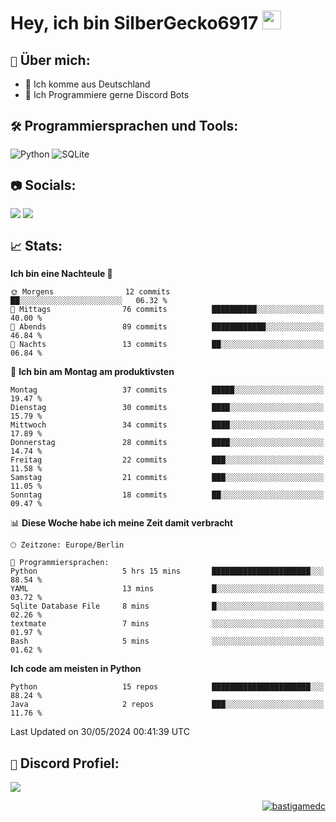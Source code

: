 # Hey, ich bin SilberGecko6917 <img src="https://raw.githubusercontent.com/MartinHeinz/MartinHeinz/master/wave.gif" width="30px">

## `📌` Über mich:
- 📍 Ich komme aus Deutschland
- 📝 Ich Programmiere gerne Discord Bots

## `🛠️` Programmiersprachen und Tools:
![Python](https://img.shields.io/badge/python-3670A0?style=for-the-badge&logo=python&logoColor=ffdd54)
![SQLite](https://img.shields.io/badge/sqlite-%2307405e.svg?style=for-the-badge&logo=sqlite&logoColor=white)


## `📷` Socials:  
[![](https://img.shields.io/youtube/channel/subscribers/UCf83BJ6BdAFoU1zViGFuWlg?style=for-the-badge&logo=youtube&label=YouTube&color=red)](https://youtube.com/@gecko_tv) [![](https://img.shields.io/twitch/status/silbergecko_tv?style=for-the-badge&logo=twitch&logoColor=white&color=purple)](https://twitch.tv/silbergecko_tv)


## `📈` Stats:
<!--START_SECTION:waka-->
**Ich bin eine Nachteule 🦉** 

```text
🌞 Morgens                12 commits          ██░░░░░░░░░░░░░░░░░░░░░░░   06.32 % 
🌆 Mittags                76 commits          ██████████░░░░░░░░░░░░░░░   40.00 % 
🌃 Abends                 89 commits          ████████████░░░░░░░░░░░░░   46.84 % 
🌙 Nachts                 13 commits          ██░░░░░░░░░░░░░░░░░░░░░░░   06.84 % 
```
📅 **Ich bin am Montag am produktivsten** 

```text
Montag                   37 commits          █████░░░░░░░░░░░░░░░░░░░░   19.47 % 
Dienstag                 30 commits          ████░░░░░░░░░░░░░░░░░░░░░   15.79 % 
Mittwoch                 34 commits          ████░░░░░░░░░░░░░░░░░░░░░   17.89 % 
Donnerstag               28 commits          ████░░░░░░░░░░░░░░░░░░░░░   14.74 % 
Freitag                  22 commits          ███░░░░░░░░░░░░░░░░░░░░░░   11.58 % 
Samstag                  21 commits          ███░░░░░░░░░░░░░░░░░░░░░░   11.05 % 
Sonntag                  18 commits          ██░░░░░░░░░░░░░░░░░░░░░░░   09.47 % 
```


📊 **Diese Woche habe ich meine Zeit damit verbracht** 

```text
🕑︎ Zeitzone: Europe/Berlin

💬 Programmiersprachen: 
Python                   5 hrs 15 mins       ██████████████████████░░░   88.54 % 
YAML                     13 mins             █░░░░░░░░░░░░░░░░░░░░░░░░   03.72 % 
Sqlite Database File     8 mins              █░░░░░░░░░░░░░░░░░░░░░░░░   02.26 % 
textmate                 7 mins              ░░░░░░░░░░░░░░░░░░░░░░░░░   01.97 % 
Bash                     5 mins              ░░░░░░░░░░░░░░░░░░░░░░░░░   01.62 % 
```

**Ich code am meisten in Python** 

```text
Python                   15 repos            ██████████████████████░░░   88.24 % 
Java                     2 repos             ███░░░░░░░░░░░░░░░░░░░░░░   11.76 % 
```




 Last Updated on 30/05/2024 00:41:39 UTC
<!--END_SECTION:waka-->

## `🔎` Discord Profiel:
<a href="https://discord.com/users/753974250968186901"><img src="https://lanyard.cnrad.dev/api/753974250968186901"><p/>

<p align="right">
  <img align="center" src="https://komarev.com/ghpvc/?username=SilberGecko6917&label=Profile%20views&color=0e75b6&style=flat" alt="bastigamedc"/>
</p>
